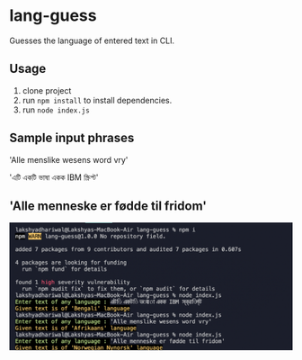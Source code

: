 lang-guess
=========

Guesses the language of entered text in CLI.

## Usage
1. clone project
2. run `npm install` to install dependencies.
3. run `node index.js`



## Sample input phrases

'Alle menslike wesens word vry'

'এটি একটি ভাষা একক IBM স্ক্রিপ্ট'

'Alle menneske er fødde til fridom'
---
![img](demo.png)

